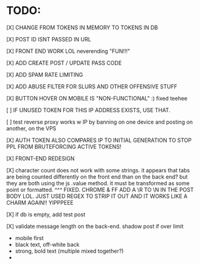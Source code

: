 # TODO:

[X] CHANGE FROM TOKENS IN MEMORY TO TOKENS IN DB

[X] POST ID ISNT PASSED IN URL

[X] FRONT END WORK LOL neverending "FUN!!!"

[X] ADD CREATE POST / UPDATE PASS CODE

[X] ADD SPAM RATE LIMITING

[X] ADD ABUSE FILTER FOR SLURS AND OTHER OFFENSIVE STUFF

[X] BUTTON HOVER ON MOBILE IS "NON-FUNCTIONAL" :) fixed teehee

[ ] IF UNUSED TOKEN FOR THIS IP ADDRESS EXISTS, USE THAT.

[ ] test reverse proxy works w IP by banning on one device and posting on another, on the VPS

[X] AUTH TOKEN ALSO COMPARES IP TO INITIAL GENERATION TO STOP PPL FROM BRUTEFORCING ACTIVE TOKENS!

[X] FRONT-END REDESIGN

[X] character count does not work with some strings. it appears that tabs are being counted differently on the front end than on the back end? but they are both using the js .value method. it must be transformed as some point or formatted. 
^^^ FIXED. CHROME & FF ADD A \R TO \N IN THE POST BODY LOL. JUST USED REGEX TO STRIP IT OUT AND IT WORKS LIKE A CHARM AGAIN!! YIPPPEEE

[X] if db is empty, add test post

[X] validate message length on the back-end. shadow post if over limit

-   mobile first
-   black text, off-white back
-   strong, bold text (multiple mixed together?)
-

